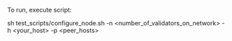 To run, execute script:

sh test_scripts/configure_node.sh -n <number_of_validators_on_network> -h <your_host> -p <peer_hosts>